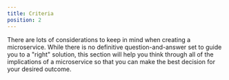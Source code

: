 ```yaml
---
title: Criteria
position: 2
---
```


There are lots of considerations to keep in mind when creating a microservice. While there is no definitive question-and-answer set to guide you to a "right" solution, this section will help you think through all of the implications of a microservice so that you can make the best decision for your desired outcome.

